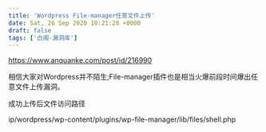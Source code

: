 ```yaml
---
title: 'Wordpress File-manager任意⽂件上传'
date: Sat, 26 Sep 2020 10:21:28 +0000
draft: false
tags: ['白阁-漏洞库']
---
```


https://www.anquanke.com/post/id/216990 

相信⼤家对Wordpress并不陌⽣;File-manager插件也是相当⽕爆前段时间爆出任意⽂件上传漏洞。 

成功上传后⽂件访问路径

ip/wordpress/wp-content/plugins/wp-file-manager/lib/files/shell.php